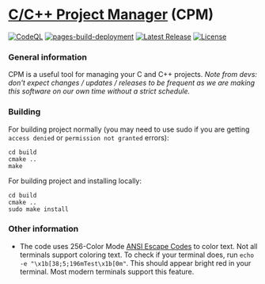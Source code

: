 # [C/C++ Project Manager](https://github.com/vkeshav300/cpm) (CPM)
[![CodeQL](https://github.com/vkeshav300/cpm/actions/workflows/codeql.yml/badge.svg)](https://github.com/vkeshav300/cpm/actions/workflows/codeql.yml)
[![pages-build-deployment](https://github.com/vkeshav300/cpm/actions/workflows/pages/pages-build-deployment/badge.svg)](https://github.com/vkeshav300/cpm/actions/workflows/pages/pages-build-deployment)
[![Latest Release](https://img.shields.io/badge/Latest_Release-None-blue.svg?style=rounded-square)](https://github.com/vkeshav300/cpm/releases)
[![License](https://img.shields.io/badge/License-CC0_1.0_Universal-yellow.svg?style=rounded-square)](https://github.com/vkeshav300/cpm/blob/master/LICENSE)

### General information
CPM is a useful tool for managing your C and C++ projects. *Note from devs: don't expect changes / updates / releases to be frequent as we are making this software on our own time without a strict schedule.*

### Building
For building project normally (you may need to use sudo if you are getting `access denied` or `permission not granted` errors):
```
cd build
cmake ..
make
```
For building project and installing locally:
```
cd build
cmake ..
sudo make install
```
### Other information
- The code uses 256-Color Mode [ANSI Escape Codes](https://gist.github.com/fnky/458719343aabd01cfb17a3a4f7296797) to color text. Not all terminals support coloring text. To check if your terminal does, run `echo -e "\x1b[38;5;196mTest\x1b[0m"`. This should appear bright red in your terminal. Most modern terminals support this feature.
